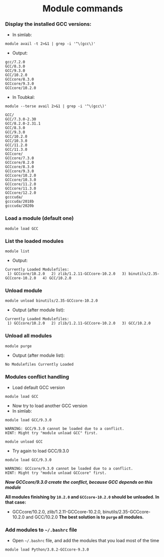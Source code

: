 <h1 align="center">Module commands</h1>

### Display the installed GCC versions:
- In simlab:
```shell
module avail -t 2>&1 | grep -i '^\(gcc\)'
```
- Output:
```shell
gcc/7.2.0
GCC/8.3.0
GCC/9.3.0
GCC/10.2.0
GCCcore/8.3.0
GCCcore/9.3.0
GCCcore/10.2.0
```
- In Toubkal:
```shell
module --terse avail 2>&1 | grep -i '^\(gcc\)'
```
```shell
GCC/
GCC/7.3.0-2.30
GCC/8.2.0-2.31.1
GCC/8.3.0
GCC/9.3.0
GCC/10.2.0
GCC/10.3.0
GCC/11.2.0
GCC/11.3.0
GCCcore/
GCCcore/7.3.0
GCCcore/8.2.0
GCCcore/8.3.0
GCCcore/9.3.0
GCCcore/10.2.0
GCCcore/10.3.0
GCCcore/11.2.0
GCCcore/11.3.0
GCCcore/12.2.0
gcccuda/
gcccuda/2018b
gcccuda/2020b
```

### Load a module (default one)

```shell
module load GCC
```
### List the loaded modules

```shell
module list
```
- Output:
```shell
Currently Loaded Modulefiles:
 1) GCCcore/10.2.0   2) zlib/1.2.11-GCCcore-10.2.0   3) binutils/2.35-GCCcore-10.2.0   4) GCC/10.2.0  
```
### Unload module
```shell
module unload binutils/2.35-GCCcore-10.2.0
```
- Output (after module list):
```shell
Currently Loaded Modulefiles:
 1) GCCcore/10.2.0   2) zlib/1.2.11-GCCcore-10.2.0   3) GCC/10.2.0  
```
### Unload all modules
```shell
module purge
```
- Output (after module list):
```shell
No Modulefiles Currently Loaded
```
### Modules conflict handling
- Load default GCC version
```shell
module load GCC
```
- Now try to load another GCC version
- In simlab: 
```shell
module load GCC/9.3.0
```
```shell
WARNING: GCC/9.3.0 cannot be loaded due to a conflict.
HINT: Might try "module unload GCC" first.
```
```shell
module unload GCC
```
- Try again to load GCC/9.3.0
```shell
module load GCC/9.3.0
```
```shell
WARNING: GCCcore/9.3.0 cannot be loaded due to a conflict.
HINT: Might try "module unload GCCcore" first.
```
***Now GCCcore/9.3.0 create the conflict, because GCC depends on this module***

**All modules finishing by `10.2.0` and `GCCcore-10.2.0` should be unloaded. In that case:**
- GCCcore/10.2.0, zlib/1.2.11-GCCcore-10.2.0, binutils/2.35-GCCcore-10.2.0 and GCC/10.2.0
**The best solution is to `purge` all modules.**

### Add modules to `~/.bashrc` file

- Open `~/.bashrc` file, and add the modules that you load most of the time

```shell
module load Python/3.8.2-GCCcore-9.3.0 
```
